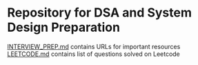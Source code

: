 # Repository for DSA and System Design Preparation

[INTERVIEW_PREP.md](https://github.com/aadityavikram/interview_prep/blob/main/INTERVIEW_PREPARATION.md) contains URLs for important resources  
[LEETCODE.md](https://github.com/aadityavikram/interview_prep/blob/main/LEETCODE.md) contains list of questions solved on Leetcode  
